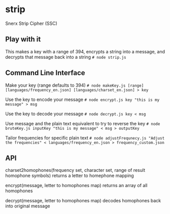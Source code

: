 # strip
Snerx Strip Cipher (SSC)

## Play with it
This makes a key with a range of 394, encrypts a string into a message, and decrypts that message back into a string
`# node strip.js `

## Command Line Interface

Make your key (range defaults to 394)
`# node makeKey.js [range] [languages/frequency_en.json] [languages/charset_en.json] > key`

Use the key to encode your message
`# node encrypt.js key "this is my message" > msg`

Use the key to decode your message
`# node decrypt.js key < msg`

Use message and the plain text equivalent to try to reverse the key
`# node bruteKey.js inputKey "this is my message" < msg > outputKey`

Tailor frequencies for specific plain text
`# node adjustFrequnecy.js "Adjust the frequencies" < languages/frequency_en.json > frequency_custom.json`

## API

charset2homophones(frequency set, character set, range of result homophone symbols) returns a letter to homephone mapping

encrypt(message, letter to homophones map) returns an array of all homophones

decrypt(message, letter to homophones map) decodes homophones back into original message
